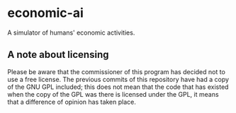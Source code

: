 # economic-ai
A simulator of humans' economic activities.

## A note about licensing
Please be aware that the commissioner of this program has decided not to use a free license. The previous commits of this repository have had a copy of the GNU GPL included; this does not mean that the code that has existed when the copy of the GPL was there is licensed under the GPL, it means that a difference of opinion has taken place.
